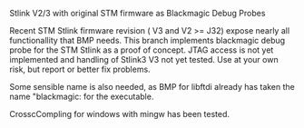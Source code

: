 Stlink V2/3 with original STM firmware as Blackmagic Debug Probes

Recent STM Stlink firmware revision ( V3 and V2 >= J32) expose nearly all
functionallity that BMP needs. This branch implements blackmagic debug probe
for the STM Stlink as a proof of concept. JTAG access is not yet implemented
and handling of Stlink3 V3 not yet tested. Use at your own risk, but report or
better fix problems.

Some sensible name is also needed, as BMP for libftdi already has taken the
name "blackmagic: for the executable.

CrosscCompling for windows with mingw has been tested.

